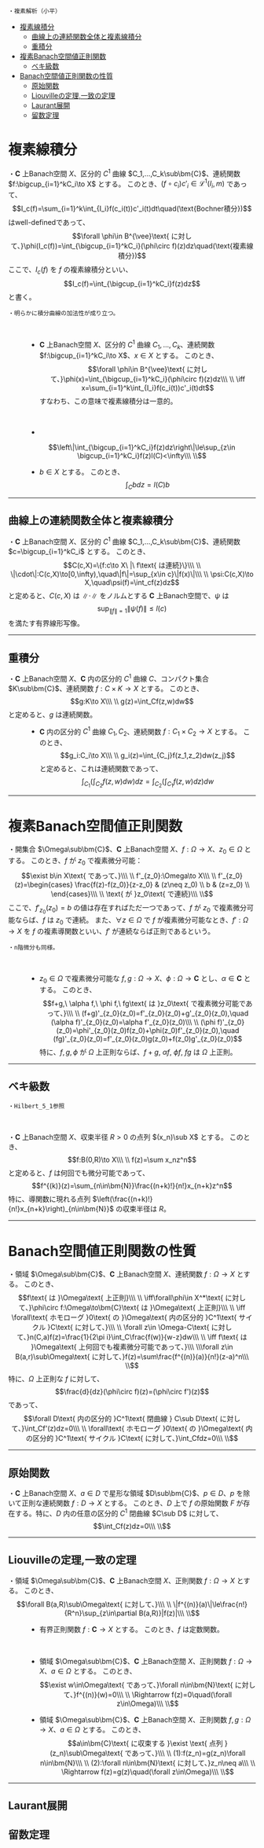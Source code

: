
    ・複素解析（小平）

- [複素線積分](#複素線積分)
  - [曲線上の連続関数全体と複素線積分](#曲線上の連続関数全体と複素線積分)
  - [重積分](#重積分)
- [複素Banach空間値正則関数](#複素banach空間値正則関数)
  - [ベキ級数](#ベキ級数)
- [Banach空間値正則関数の性質](#banach空間値正則関数の性質)
  - [原始関数](#原始関数)
  - [Liouvilleの定理,一致の定理](#liouvilleの定理一致の定理)
  - [Laurant展開](#laurant展開)
  - [留数定理](#留数定理)

# 複素線積分

<dl><dt>

・$\bm{C}$ 上Banach空間 $X$、区分的 $C^1$ 曲線 $C_1,...,C_k\sub\bm{C}$、連続関数 $f:\bigcup_{i=1}^kC_i\to X$ とする。
このとき、$(f\circ c_i)c'_i\in\mathcal{L}^1(I_i,m)$ であって、
$$I_c(f)=\sum_{i=1}^k\int_{I_i}f(c_i(t))c'_i(t)dt\quad(\text{Bochner積分})$$
はwell-definedであって、$$\forall \phi\in B^{\vee}\text{ に対して、}\phi(I_c(f))=\int_{\bigcup_{i=1}^kC_i}(\phi\circ f)(z)dz\quad(\text{複素線積分})$$
ここで、$I_c(f)$ を $f$ の複素線積分といい、$$I_c(f)=\int_{\bigcup_{i=1}^kC_i}f(z)dz$$ と書く。
<br>

    ・明らかに積分曲線の加法性が成り立つ。
<br>

</dt><dd>

- $\bm{C}$ 上Banach空間 $X$、区分的 $C^1$ 曲線 $C_1,...,C_k$、連続関数 $f:\bigcup_{i=1}^kC_i\to X$、$x\in X$ とする。
このとき、$$\forall \phi\in B^{\vee}\text{ に対して、}\phi(x)=\int_{\bigcup_{i=1}^kC_i}(\phi\circ f)(z)dz\\\ \\
\iff x=\sum_{i=1}^k\int_{I_i}f(c_i(t))c'_i(t)dt$$
すなわち、この意味で複素線積分は一意的。
<br>

- 
$$\left\|\int_{\bigcup_{i=1}^kC_i}f(z)dz\right\|\le\sup_{z\in \bigcup_{i=1}^kC_i}f(z)l(C)<\infty\\\ \\$$

- $b\in X$ とする。
このとき、
$$\int_{C}bdz=l(C)b$$


</dd></dl>

---

## 曲線上の連続関数全体と複素線積分

・$\bm{C}$ 上Banach空間 $X$、区分的 $C^1$ 曲線 $C_1,...,C_k\sub\bm{C}$、連続関数 $c=\bigcup_{i=1}^kC_i$ とする。
このとき、
$$C(c,X)=\{f:c\to X\ |\ f\text{ は連続}\}\\\ \\
\|\cdot\|:C(c,X)\to[0,\infty),\quad\|f\|=\sup_{x\in c}\|f(x)\|\\\ \\
\psi:C(c,X)\to X,\quad\psi(f)=\int_cf(z)dz$$
と定めると、$C(c,X)$ は $\|\cdot\|$ をノルムとする $\bm{C}$ 上Banach空間で、$\psi$ は
$$\sup_{\|f\|=1}\|\psi(f)\|\le l(c)$$
を満たす有界線形写像。

---

## 重積分

<dl><dt>

・$\bm{C}$ 上Banach空間 $X$、$\bm{C}$ 内の区分的 $C^1$ 曲線 $C$、コンパクト集合 $K\sub\bm{C}$、連続関数 $f:C\times K\to X$ とする。
このとき、
$$g:K\to X\\\ \\
g(z)=\int_Cf(z,w)dw$$
と定めると、$g$ は連続関数。
<br>

</dt><dd>

- $\bm{C}$ 内の区分的 $C^1$ 曲線 $C_1,C_2$、連続関数 $f:C_1\times C_2\to X$ とする。
このとき、
$$g_i:C_i\to X\\\ \\
g_i(z)=\int_{C_j}f(z_1,z_2)dw(z_j)$$
と定めると、これは連続関数であって、
$$\int_{C_1}\left(\int_{C_2}f(z,w)dw\right)dz=\int_{C_2}\left(\int_{C_1}f(z,w)dz\right)dw$$

</dd></dl>

---

# 複素Banach空間値正則関数

<dl><dt>

・開集合 $\Omega\sub\bm{C}$、$\bm{C}$ 上Banach空間 $X$、$f:\Omega\to X$、$z_0\in\Omega$ とする。
このとき、$f$ が $z_0$ で複素微分可能：
$$\exist b\in X\text{ であって、}\\\ \\
f'_{z_0}:\Omega\to X\\\ \\
f'_{z_0}(z)=\begin{cases}
\frac{f(z)-f(z_0)}{z-z_0}  & (z\neq z_0)  \\
b  & (z=z_0)  \\
\end{cases}\\\ \\
\text{ が }z_0\text{ で連続}\\\ \\$$
ここで、$f'_{z_0}(z_0)=b$ の値は存在すればただ一つであって、$f$ が $z_0$ で複素微分可能ならば、$f$ は $z_0$ で連続。
また、$\forall z\in \Omega$ で $f$ が複素微分可能なとき、$f':\Omega\to X$ を $f$ の複素導関数といい、$f'$ が連続ならば正則であるという。
<br>

    ・n階微分も同様。
<br>

</dt><dd>

- $z_0\in\Omega$ で複素微分可能な $f,g:\Omega\to X$、$\phi:\Omega\to\bm{C}$ とし、$\alpha\in\bm{C}$ とする。
このとき、
$$f+g,\ \alpha f,\ \phi f,\ fg\text{ は }z_0\text{ で複素微分可能であって、}\\\ \\
(f+g)'_{z_0}(z_0)=f'_{z_0}(z_0)+g'_{z_0}(z_0),\quad (\alpha f)'_{z_0}(z_0)=\alpha f'_{z_0}(z_0)\\\ \\
(\phi f)'_{z_0}(z_0)=\phi'_{z_0}(z_0)f(z_0)+\phi(z_0)f'_{z_0}(z_0),\quad (fg)'_{z_0}(z_0)=f'_{z_0}(z_0)g(z_0)+f(z_0)g'_{z_0}(z_0)$$
特に、$f,g,\phi$ が $\Omega$ 上正則ならば、$f+g,\ \alpha f,\ \phi f,\ fg$ は $\Omega$ 上正則。

</dd></dl>




---

## ベキ級数

    ・Hilbert_5_1参照
<br>

・$\bm{C}$ 上Banach空間 $X$、収束半径 $R>0$ の点列 $(x_n)\sub X$ とする。
このとき、
$$f:B(0,R)\to X\\\ \\
f(z)=\sum x_nz^n$$
と定めると、$f$ は何回でも微分可能であって、
$$f^{(k)}(z)=\sum_{n\in\bm{N}}\frac{(n+k)!}{n!}x_{n+k}z^n$$
特に、導関数に現れる点列 $\left(\frac{(n+k)!}{n!}x_{n+k}\right)_{n\in\bm{N}}$ の収束半径は $R$。


---

# Banach空間値正則関数の性質



・領域 $\Omega\sub\bm{C}$、$\bm{C}$ 上Banach空間 $X$、連続関数 $f:\Omega\to X$ とする。
このとき、
$$f\text{ は }\Omega\text{ 上正則}\\\ \\
\iff\forall\phi\in X^*\text{ に対して、}\phi\circ f:\Omega\to\bm{C}\text{ は }\Omega\text{ 上正則}\\\ \\
\iff \forall\text{ ホモローグ }0\text{ の }\Omega\text{ 内の区分的 }C^1\text{ サイクル }C\text{ に対して、}\\\ \\
\forall z\in \Omega-C\text{ に対して、}n(C,a)f(z)=\frac{1}{2\pi i}\int_C\frac{f(w)}{w-z}dw\\\ \\
\iff f\text{ は }\Omega\text{ 上何回でも複素微分可能であって、}\\\ \\\forall z\in B(a,r)\sub\Omega\text{ に対して、}f(z)=\sum\frac{f^{(n)}(a)}{n!}(z-a)^n\\\ \\$$
特に、$\Omega$ 上正則な $f$ に対して、
$$\frac{d}{dz}(\phi\circ f)(z)=(\phi\circ f')(z)$$
であって、
$$\forall D\text{ 内の区分的 }C^1\text{ 閉曲線 } C\sub D\text{ に対して、}\int_Cf'(z)dz=0\\\ \\
\forall\text{ ホモローグ }0\text{ の }\Omega\text{ 内の区分的 }C^1\text{ サイクル }C\text{ に対して、}\int_Cfdz=0\\\ \\$$

---

## 原始関数

・$\bm{C}$ 上Banach空間 $X$、$a\in D$ で星形な領域 $D\sub\bm{C}$、$p\in D$、$p$ を除いて正則な連続関数 $f:D\to X$ とする。
このとき、$D$ 上で $f$ の原始関数 $F$ が存在する。特に、$D$ 内の任意の区分的 $C^1$ 閉曲線 $C\sub D$ に対して、
$$\int_Cf(z)dz=0\\\ \\$$

---

## Liouvilleの定理,一致の定理

<dl><dt>

・領域 $\Omega\sub\bm{C}$、$\bm{C}$ 上Banach空間 $X$、正則関数 $f:\Omega\to X$ とする。
このとき、
$$\forall B(a,R)\sub\Omega\text{ に対して、}\\\ \\
\|f^{(n)}(a)\|\le\frac{n!}{R^n}\sup_{z\in\partial B(a,R)}|f(z)|\\\ \\$$

</dt><dd>

- 有界正則関数 $f:\bm{C}\to X$ とする。
このとき、$f$ は定数関数。
<br>

- 領域 $\Omega\sub\bm{C}$、$\bm{C}$ 上Banach空間 $X$、正則関数 $f:\Omega\to X$、$a\in\Omega$ とする。
このとき、
$$\exist w\in\Omega\text{ であって、}\forall n\in\bm{N}\text{ に対して、}f^{(n)}(w)=0\\\ \\
\Rightarrow f(z)=0\quad(\forall z\in\Omega)\\\ \\$$

- 領域 $\Omega\sub\bm{C}$、$\bm{C}$ 上Banach空間 $X$、正則関数 $f,g:\Omega\to X$、$a\in\Omega$ とする。
このとき、
$$a\in\bm{C}\text{ に収束する }\exist \text{ 点列 }(z_n)\sub\Omega\text{ であって、}\\\ \\
(1):f(z_n)=g(z_n)\forall n\in\bm{N}\\\ \\
(2):\forall n\in\bm{N}\text{ に対して、}z_n\neq a\\\ \\
\Rightarrow f(z)=g(z)\quad(\forall z\in\Omega)\\\ \\$$

</dd></dl>

---

## Laurant展開

## 留数定理
